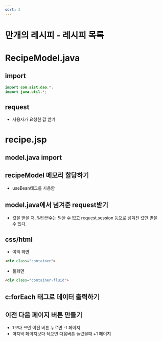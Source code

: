 ```yaml
---
sort: 2
---
```


# 만개의 레시피 - 레시피 목록 

# RecipeModel.java

## import

```java
import com.sist.dao.*;
import java.util.*;
```

## request
- 사용자가 요청한 값 받기

# recipe.jsp
## model.java import

## recipeModel 메모리 할당하기
- useBean태그를 사용함

## model.java에서 넘겨준 request받기
-  값을 받을 때, 일반변수는 받을 수 없고 request,session 등으로 넘겨진 값만 받을 수 있다.

## css/html
- 여백 화면

```html
<div class="container">
```

- 풀화면

```html
<div class="container-fluid">
```

## c:forEach 태그로 데이터 출력하기

## 이전 다음 페이지 버튼 만들기
- 1보다 크면 이전 버튼 누르면 -1 페이지
- 마지막 페이지보다 작으면 다음버튼 눌렀을때 +1 페이지
